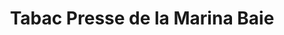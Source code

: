 ---
title: "Tabac Presse de la Marina Baie"
url: /villeneuve-loubet/tabac-presse-de-la-marina-baie/
shop: tabac
---